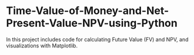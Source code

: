 # Time-Value-of-Money-and-Net-Present-Value-NPV-using-Python
In this project includes code for calculating Future Value (FV) and NPV, and visualizations with Matplotlib.

